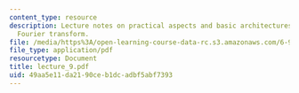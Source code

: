 ```yaml
---
content_type: resource
description: Lecture notes on practical aspects and basic architectures of the fast
  Fourier transform.
file: /media/https%3A/open-learning-course-data-rc.s3.amazonaws.com/6-973-communication-system-design-spring-2006/49aa5e11da2190ceb1dcadbf5abf7393_lecture_9.pdf
file_type: application/pdf
resourcetype: Document
title: lecture_9.pdf
uid: 49aa5e11-da21-90ce-b1dc-adbf5abf7393
---
```

